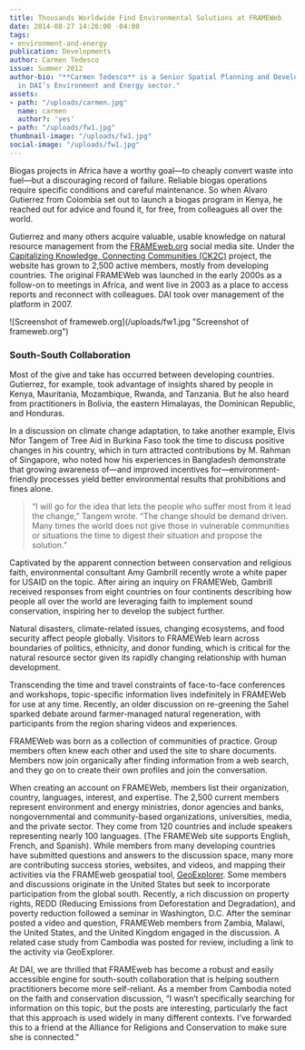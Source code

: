 ```yaml
---
title: Thousands Worldwide Find Environmental Solutions at FRAMEWeb
date: 2014-08-27 14:26:00 -04:00
tags:
- environment-and-energy
publication: Developments
author: Carmen Tedesco
issue: Summer 2012
author-bio: "**Carmen Tedesco** is a Senior Spatial Planning and Development Specialist
  in DAI’s Environment and Energy sector."
assets:
- path: "/uploads/carmen.jpg"
  name: carmen
  author?: 'yes'
- path: "/uploads/fw1.jpg"
thumbnail-image: "/uploads/fw1.jpg"
social-image: "/uploads/fw1.jpg"
---
```


<p>Biogas projects in Africa have a worthy goal—to cheaply convert waste into fuel—but a discouraging record of failure. Reliable biogas operations require specific conditions and careful maintenance. So when Alvaro Gutierrez from Colombia set out to launch a biogas program in Kenya, he reached out for advice and found it, for free, from colleagues all over the world.</p>


 <p>Gutierrez and many others acquire valuable, usable knowledge on natural resource management from the <a href="http://frameweb.org/">FRAMEweb.org</a> social media site. Under the <a href="http://dai.com/our-work/projects/worldwide%E2%80%94capitalizing-knowledge-connecting-communities-ck2c-program" target="blank">Capitalizing Knowledge, Connecting Communities (CK2C)</a> project, the website has grown to 2,500 active members, mostly from developing countries. The original FRAMEWeb was launched in the early 2000s as a follow-on to meetings in Africa, and went live in 2003 as a place to access reports and reconnect with colleagues. DAI took over management of the platform in 2007.
</p>
![Screenshot of frameweb.org](/uploads/fw1.jpg "Screenshot of frameweb.org") 
<h3>South-South Collaboration</h3>
<p>Most of the give and take has occurred between developing countries. Gutierrez, for example, took advantage of insights shared by people in Kenya, Mauritania, Mozambique, Rwanda, and Tanzania. But he also heard from practitioners in Bolivia, the eastern Himalayas, the Dominican Republic, and Honduras.</p>
<p>In a discussion on climate change adaptation, to take another example, Elvis Nfor Tangem of Tree Aid in Burkina Faso took the time to discuss positive changes in his country, which in turn attracted contributions by M. Rahman of Singapore, who noted how his experiences in Bangladesh demonstrate that growing awareness of—and improved incentives for—environment-friendly processes yield better environmental results that prohibitions and fines alone.</p>
<blockquote>“I will go for the idea that lets the people who suffer most from it lead the change,” Tangem wrote. “The change should be demand driven. Many times the world does not give those in vulnerable communities or situations the time to digest their situation and propose the solution.”</blockquote>
<p>Captivated by the apparent connection between conservation and religious faith, environmental consultant Amy Gambrill recently wrote a white paper for USAID on the topic. After airing an inquiry on FRAMEWeb, Gambrill received responses from eight countries on four continents describing how people all over the world are leveraging faith to implement sound conservation, inspiring her to develop the subject further.</p>
<p>Natural disasters, climate-related issues, changing ecosystems, and food security affect people globally. Visitors to FRAMEWeb learn across boundaries of politics, ethnicity, and donor funding, which is critical for the natural resource sector given its rapidly changing relationship with human development.</p>
<p>Transcending the time and travel constraints of face-to-face conferences and workshops, topic-specific information lives indefinitely in FRAMEWeb for use at any time. Recently, an older discussion on re-greening the Sahel sparked debate around farmer-managed natural regeneration, with participants from the region sharing videos and experiences.</p>
<p>FRAMEWeb was born as a collection of communities of practice. Group members often knew each other and used the site to share documents. Members now join organically after finding information from a web search, and they go on to create their own profiles and join the conversation.</p>
<p>When creating an account on FRAMEWeb, members list their organization, country, languages, interest, and expertise. The 2,500 current members represent environment and energy ministries, donor agencies and banks, nongovernmental and community-based organizations, universities, media, and the private sector. They come from 120 countries and include speakers representing nearly 100 languages. (The FRAMEWeb site supports English, French, and Spanish). While members from many developing countries have submitted questions and answers to the discussion space, many more are contributing success stories, websites, and videos, and mapping their activities via the FRAMEweb geospatial tool, <a href="http://gis.frameweb.org/default.htm">GeoExplorer</a>. Some members and discussions originate in the United States but seek to incorporate participation from the global south. Recently, a rich discussion on property rights, REDD (Reducing Emissions from Deforestation and Degradation), and poverty reduction followed a seminar in Washington, D.C. After the seminar posted a video and question, FRAMEWeb members from Zambia, Malawi, the United States, and the United Kingdom engaged in the discussion. A related case study from Cambodia was posted for review, including a link to the activity via GeoExplorer.</p>
<p>At DAI, we are thrilled that FRAMEweb has become a robust and easily accessible engine for south-south collaboration that is helping southern practitioners become more self-reliant. As a member from Cambodia noted on the faith and conservation discussion, “I wasn’t specifically searching for information on this topic, but the posts are interesting, particularly the fact that this approach is used widely in many different contexts. I’ve forwarded this to a friend at the Alliance for Religions and Conservation to make sure she is connected.”</p>
